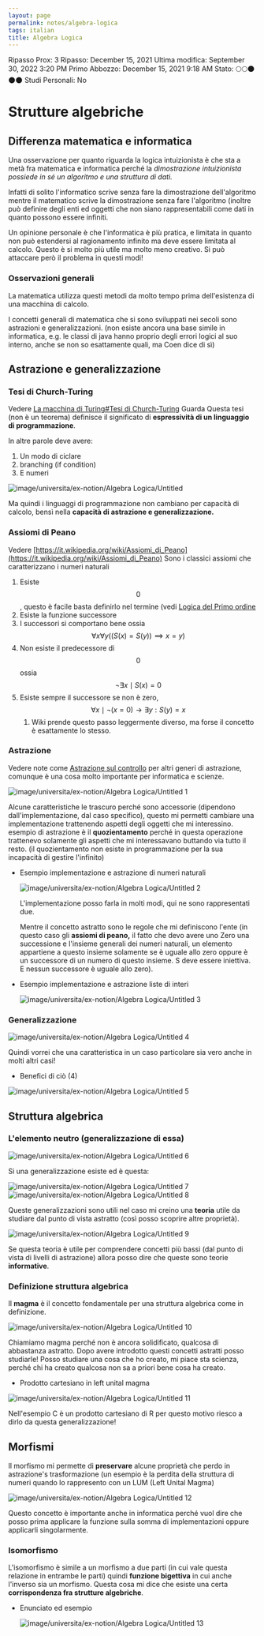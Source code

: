 ```yaml
---
layout: page
permalink: notes/algebra-logica
tags: italian
title: Algebra Logica
---
```


Ripasso Prox: 3
Ripasso: December 15, 2021
Ultima modifica: September 30, 2022 3:20 PM
Primo Abbozzo: December 15, 2021 9:18 AM
Stato: 🌕🌕🌑🌑🌑
Studi Personali: No

# Strutture algebriche

## Differenza matematica e informatica

Una osservazione per quanto riguarda la logica intuizionista è che sta a metà fra matematica e informatica perché la *dimostrazione intuizionista possiede in sé un algoritmo e una struttura di dati.*

Infatti di solito l'informatico scrive senza fare la dimostrazione dell'algoritmo mentre il matematico scrive la dimostrazione senza fare l'algoritmo (inoltre può definire degli enti ed oggetti che non siano rappresentabili come dati in quanto possono essere infiniti.

Un opinione personale è che l'informatica è più pratica, e limitata in quanto non può estendersi al ragionamento infinito ma deve essere limitata al calcolo. 
Questo è si molto più utile ma molto meno creativo. Si può attaccare però il problema in questi modi!


### Osservazioni generali

La matematica utilizza questi metodi da molto tempo prima dell'esistenza di una macchina di calcolo.

I concetti generali di matematica che si sono sviluppati nei secoli sono astrazioni e generalizzazioni. (non esiste ancora una base simile in informatica, e.g. le classi di java hanno proprio degli errori logici al suo interno, anche se non so esattamente quali, ma Coen dice di sì)

## Astrazione e generalizzazione

### Tesi di Church-Turing
Vedere [La macchina di Turing#Tesi di Church-Turing](/notes/la-macchina-di-turing#tesi-di-church-turing)
Guarda 
Questa tesi (non è un teorema) definisce il significato di **espressività di un linguaggio di programmazione**.

In altre parole deve avere:

1. Un modo di ciclare
2. branching (if condition)
3. E numeri
<img src="/images/notes/image/universita/ex-notion/Algebra Logica/Untitled.png" alt="image/universita/ex-notion/Algebra Logica/Untitled">


Ma quindi i linguaggi di programmazione non cambiano per capacità di calcolo, bensì nella **capacità di astrazione e generalizzazione.**

### Assiomi di Peano
Vedere [https://it.wikipedia.org/wiki/Assiomi_di_Peano](https://it.wikipedia.org/wiki/Assiomi_di_Peano)
Sono i classici assiomi che caratterizzano i numeri naturali

1. Esiste $$0$$, questo è facile basta definirlo nel termine (vedi [Logica del Primo ordine](/notes/logica-del-primo-ordine)
2. Esiste la funzione successore
3. I successori si comportano bene ossia  $$\forall x \forall y ((S(x) = S(y)) \implies x = y)$$
4. Non esiste il predecessore di $$0$$ ossia $$\neg \exists x \mid S(x) = 0$$
5. Esiste sempre il successore se non è zero, $$\forall x \mid \neg(x = 0) \to \exists y: S(y) = x$$
	1. Wiki prende questo passo leggermente diverso, ma forse il concetto è esattamente lo stesso.

### Astrazione
Vedere note come [Astrazione sul controllo](/notes/astrazione-sul-controllo) per altri generi di astrazione, comunque è una cosa molto importante per informatica e scienze.

<img src="/images/notes/image/universita/ex-notion/Algebra Logica/Untitled 1.png" alt="image/universita/ex-notion/Algebra Logica/Untitled 1">

Alcune caratteristiche le trascuro perché sono accessorie (dipendono dall'implementazione, dal caso specifico), questo mi permetti cambiare una implementazione trattenendo aspetti degli oggetti che mi interessino. esempio di astrazione è il **quozientamento** perché in questa operazione trattenevo solamente gli aspetti che mi interessavano buttando via tutto il resto. (il quozientamento non esiste in programmazione per la sua incapacità di gestire l'infinito)

- Esempio implementazione e astrazione di numeri naturali

    <img src="/images/notes/image/universita/ex-notion/Algebra Logica/Untitled 2.png" alt="image/universita/ex-notion/Algebra Logica/Untitled 2">

    L'implementazione posso farla in molti modi, qui ne sono rappresentati due.

    Mentre il concetto astratto sono le regole che mi definiscono l'ente (in questo caso gli **assiomi di peano,** il fatto che devo avere uno Zero una successione e l'insieme generali dei numeri naturali, un elemento appartiene a questo insieme solamente se è uguale allo zero oppure è un successore di un numero di questo insieme. S deve essere iniettiva. E nessun successore è uguale allo zero).

- Esempio implementazione e astrazione liste di interi

    <img src="/images/notes/image/universita/ex-notion/Algebra Logica/Untitled 3.png" alt="image/universita/ex-notion/Algebra Logica/Untitled 3">


### Generalizzazione

<img src="/images/notes/image/universita/ex-notion/Algebra Logica/Untitled 4.png" alt="image/universita/ex-notion/Algebra Logica/Untitled 4">

Quindi vorrei che una caratteristica in un caso particolare sia vero anche in molti altri casi!

- Benefici di ciò (4)
<img src="/images/notes/image/universita/ex-notion/Algebra Logica/Untitled 5.png" alt="image/universita/ex-notion/Algebra Logica/Untitled 5">


## Struttura algebrica

### L'elemento neutro (generalizzazione di essa)

<img src="/images/notes/image/universita/ex-notion/Algebra Logica/Untitled 6.png" alt="image/universita/ex-notion/Algebra Logica/Untitled 6">

Si una generalizzazione esiste ed è questa:

<img src="/images/notes/image/universita/ex-notion/Algebra Logica/Untitled 7.png" alt="image/universita/ex-notion/Algebra Logica/Untitled 7">

<img src="/images/notes/image/universita/ex-notion/Algebra Logica/Untitled 8.png" alt="image/universita/ex-notion/Algebra Logica/Untitled 8">

Queste generalizzazioni sono utili nel caso mi creino una **teoria** utile da studiare dal punto di vista astratto (così posso scoprire altre proprietà).

<img src="/images/notes/image/universita/ex-notion/Algebra Logica/Untitled 9.png" alt="image/universita/ex-notion/Algebra Logica/Untitled 9">

Se questa teoria è utile per comprendere concetti più bassi (dal punto di vista di livelli di astrazione) allora posso dire che queste sono teorie **informative**.

### Definizione struttura algebrica

Il **magma** è il concetto fondamentale per una struttura algebrica come in definizione.

<img src="/images/notes/image/universita/ex-notion/Algebra Logica/Untitled 10.png" alt="image/universita/ex-notion/Algebra Logica/Untitled 10">

Chiamiamo magma perché non è ancora solidificato, qualcosa di abbastanza astratto.
Dopo avere introdotto questi concetti astratti posso studiarle! Posso studiare una cosa che ho creato, mi piace sta scienza, perché chi ha creato qualcosa non sa a priori bene cosa ha creato.

- Prodotto cartesiano in left unital magma
<img src="/images/notes/image/universita/ex-notion/Algebra Logica/Untitled 11.png" alt="image/universita/ex-notion/Algebra Logica/Untitled 11">

Nell'esempio C è un prodotto cartesiano di R per questo motivo riesco a dirlo da questa generalizzazione!

## Morfismi

Il morfismo mi permette di **preservare**  alcune proprietà che perdo in astrazione's trasformazione (un esempio è la perdita della struttura di numeri quando lo rappresento con un LUM (Left Unital Magma)

<img src="/images/notes/image/universita/ex-notion/Algebra Logica/Untitled 12.png" alt="image/universita/ex-notion/Algebra Logica/Untitled 12">

Questo concetto è importante anche in informatica perché vuol dire che posso prima applicare la funzione sulla somma di implementazioni oppure applicarli singolarmente.


### Isomorfismo

L'isomorfismo è simile a un morfismo a due parti (in cui vale questa relazione in entrambe le parti) quindi **funzione bigettiva** in cui anche l'inverso sia un morfismo. Questa cosa mi dice che esiste una certa **corrispondenza fra strutture algebriche**.

- Enunciato ed esempio

    <img src="/images/notes/image/universita/ex-notion/Algebra Logica/Untitled 13.png" alt="image/universita/ex-notion/Algebra Logica/Untitled 13">